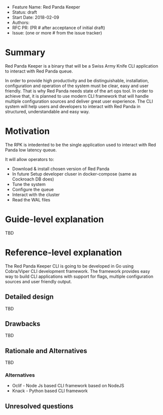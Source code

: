 - Feature Name: Red Panda Keeper
- Status: draft
- Start Date: 2018-02-09
- Authors:
- RFC PR: (PR # after acceptance of initial draft)
- Issue: (one or more # from the issue tracker)

# Summary

Red Panda Keeper is a binary that will be a Swiss Army Knife CLI application to interact with Red Panda queue. 

In order to provide high productivity and be distinguishable, installation, configuration and operation of the system must be clear, easy and user friendly. That is why Red Panda needs state of the art ops tool. In order to achieve that, it is planned to use modern CLI framework that will handle multiple configuration sources and deliver great user experience. The CLI system will help users and developers to interact with Red Panda in structured, understandable and easy way. 

# Motivation

The RPK is intedented to be the single application used to interact with Red Panda low latency queue. 

It will allow operators to:

- Download & install chosen version of Red Panda
- In future Setup developer cluser in docker-compose (same as Cockroach DB does)
- Tune the system
- Configure the queue
- Interact with the cluster
- Read the WAL files

# Guide-level explanation
TBD
# Reference-level explanation
The Red Panda Keeper CLI is going to be developed in Go using Cobra/Viper CLI development framework. The framework provides easy way to build CLI applications with support for flags, multiple configuration sources and user friendly output. 
## Detailed design
TBD
## Drawbacks
TBD
## Rationale and Alternatives
TBD
### Alternatives
- Oclif - Node Js based CLI framework based on NodeJS
- Knack - Python based CLI framework

## Unresolved questions
